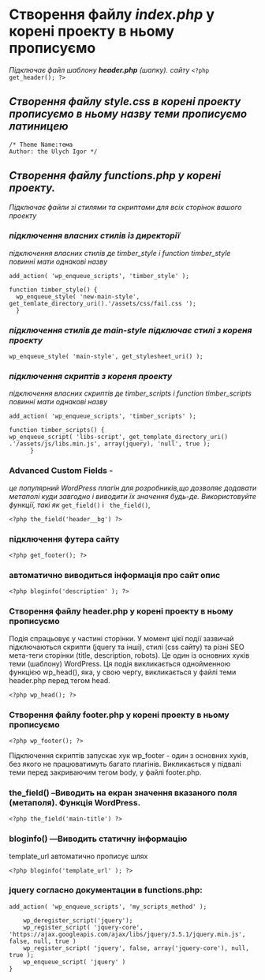 # Створення файлу *index.php* у корені проекту в ньому прописуємо
*Підключає файл шаблону **header.php** (шапку). сайту*
```<?php get_header(); ?>```


## *Створення файлу **style.css** в корені проекту прописуємо в ньому назву теми прописуємо латиницею*
```
/* Theme Name:тема
Author: the Ulych Igor */
```
## *Створення файлу functions.php у корені проекту.*
*Підключає файли зі стилями та скриптами для всіх сторінок вашого проекту*
### ***підключення власних стилів із директорії***
*підключення власних стилів де timber_style і function timber_style повинні мати однакові назву*

```add_action( 'wp_enqueue_scripts', 'timber_style' );```
 ``` 
 function timber_style() {
   wp_enqueue_style( 'new-main-style', get_temlate_directory_uri().'/assets/css/fail.css ');
   }
  ``` 
### ***підключення стилів де main-style підключає стилі з кореня проекту***

  ```wp_enqueue_style( 'main-style', get_stylesheet_uri() );```
 

### ***підключення скриптів з кореня проекту***
 *підключення власних скриптів де timber_scripts і function timber_scripts повинні мати однакові назву*
  ``` 
  add_action( 'wp_enqueue_scripts', 'timber_scripts' );
   ``` 
   ```  
function timber_scripts() {
 wp_enqueue_script( 'libs-script', get_template_directory_uri() .'/assets/js/libs.min.js', array(jquery), 'null', true );
         }
   ``` 
### **Advanced Custom Fields** -
*це популярний WordPress плагін для розробників,що дозволяє додавати метаполі куди завгодно і виводити їх значення будь-де.
Використовуйте функції, такі як* 
```get_field()``` і
``` the_field()```,
```
<?php the_field('header__bg') ?>
```
### **підключення футера сайту**
```<?php get_footer(); ?>```


  ### **автоматично виводиться інформація про сайт опис <title>...</title>**

```<?php bloginfo('description' ); ?>```
  


### Створення файлу header.php у корені проекту в ньому прописуємо
Подія спрацьовує у частині сторінки. У момент цієї події зазвичай підключаються скрипти (jquery та інші), стилі (css сайту) та різні SEO мета-теги сторінки (title, description, robots). Це один із основних хуків теми (шаблону) WordPress.
Ця подія викликається однойменною функцією wp_head(), яка, у свою чергу, викликається у файлі теми header.php перед тегом head.
 ``` 
<?php wp_head(); ?>
 ``` 
### Створення файлу footer.php у корені проекту в ньому прописуємо	

  ```<?php wp_footer(); ?>```

Підключення скриптів запускає хук wp_footer - один з основних хуків, без якого не працюватимуть багато плагінів. Викликається у підвалі теми перед закриваючим тегом body, у файлі footer.php.

### the_field() –Виводить на екран значення вказаного поля (метаполя). Функція WordPress.

```<?php the_field('main-title') ?>```

### bloginfo() —Виводить статичну інформацію 
template_url автоматично прописує шлях

```<?php bloginfo('template_url' ); ?>```

### jquery согласно документации в functions.php:

```add_action( 'wp_enqueue_scripts', 'my_scripts_method' );```

```function my_scripts_method() {
    wp_deregister_script('jquery');
    wp_register_script( 'jquery-core', 'https://ajax.googleapis.com/ajax/libs/jquery/3.5.1/jquery.min.js', false, null, true )
    wp_register_script( 'jquery', false, array('jquery-core'), null, true );
    wp_enqueue_script( 'jquery' )
} 
```
